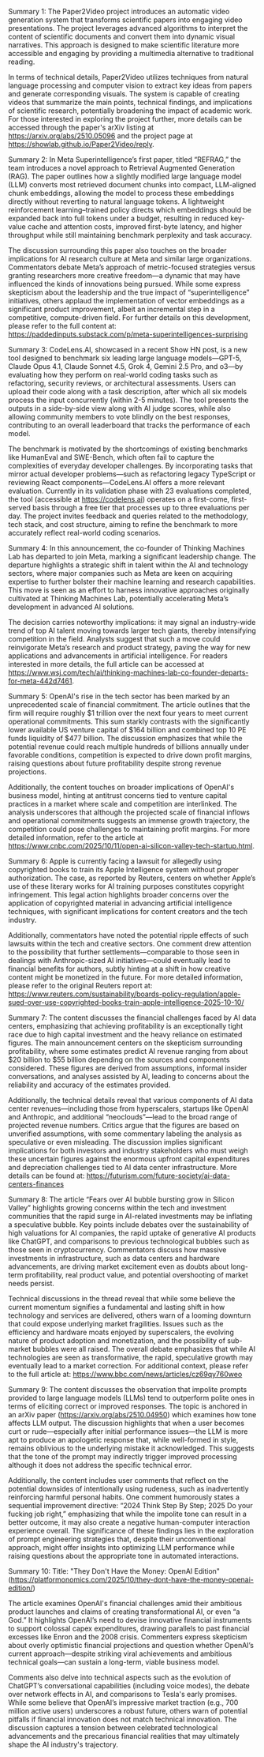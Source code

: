 Summary 1:
The Paper2Video project introduces an automatic video generation system that transforms scientific papers into engaging video presentations. The project leverages advanced algorithms to interpret the content of scientific documents and convert them into dynamic visual narratives. This approach is designed to make scientific literature more accessible and engaging by providing a multimedia alternative to traditional reading.

In terms of technical details, Paper2Video utilizes techniques from natural language processing and computer vision to extract key ideas from papers and generate corresponding visuals. The system is capable of creating videos that summarize the main points, technical findings, and implications of scientific research, potentially broadening the impact of academic work. For those interested in exploring the project further, more details can be accessed through the paper's arXiv listing at https://arxiv.org/abs/2510.05096 and the project page at https://showlab.github.io/Paper2Video/reply.

Summary 2:
In Meta Superintelligence’s first paper, titled “REFRAG,” the team introduces a novel approach to Retrieval Augmented Generation (RAG). The paper outlines how a slightly modified large language model (LLM) converts most retrieved document chunks into compact, LLM-aligned chunk embeddings, allowing the model to process these embeddings directly without reverting to natural language tokens. A lightweight reinforcement learning–trained policy directs which embeddings should be expanded back into full tokens under a budget, resulting in reduced key-value cache and attention costs, improved first-byte latency, and higher throughput while still maintaining benchmark perplexity and task accuracy.

The discussion surrounding this paper also touches on the broader implications for AI research culture at Meta and similar large organizations. Commentators debate Meta’s approach of metric-focused strategies versus granting researchers more creative freedom—a dynamic that may have influenced the kinds of innovations being pursued. While some express skepticism about the leadership and the true impact of “superintelligence” initiatives, others applaud the implementation of vector embeddings as a significant product improvement, albeit an incremental step in a competitive, compute-driven field. For further details on this development, please refer to the full content at: https://paddedinputs.substack.com/p/meta-superintelligences-surprising

Summary 3:
CodeLens.AI, showcased in a recent Show HN post, is a new tool designed to benchmark six leading large language models—GPT-5, Claude Opus 4.1, Claude Sonnet 4.5, Grok 4, Gemini 2.5 Pro, and o3—by evaluating how they perform on real-world coding tasks such as refactoring, security reviews, or architectural assessments. Users can upload their code along with a task description, after which all six models process the input concurrently (within 2-5 minutes). The tool presents the outputs in a side-by-side view along with AI judge scores, while also allowing community members to vote blindly on the best responses, contributing to an overall leaderboard that tracks the performance of each model.

The benchmark is motivated by the shortcomings of existing benchmarks like HumanEval and SWE-Bench, which often fail to capture the complexities of everyday developer challenges. By incorporating tasks that mirror actual developer problems—such as refactoring legacy TypeScript or reviewing React components—CodeLens.AI offers a more relevant evaluation. Currently in its validation phase with 23 evaluations completed, the tool (accessible at https://codelens.ai) operates on a first-come, first-served basis through a free tier that processes up to three evaluations per day. The project invites feedback and queries related to the methodology, tech stack, and cost structure, aiming to refine the benchmark to more accurately reflect real-world coding scenarios.

Summary 4:
In this announcement, the co-founder of Thinking Machines Lab has departed to join Meta, marking a significant leadership change. The departure highlights a strategic shift in talent within the AI and technology sectors, where major companies such as Meta are keen on acquiring expertise to further bolster their machine learning and research capabilities. This move is seen as an effort to harness innovative approaches originally cultivated at Thinking Machines Lab, potentially accelerating Meta’s development in advanced AI solutions.

The decision carries noteworthy implications: it may signal an industry-wide trend of top AI talent moving towards larger tech giants, thereby intensifying competition in the field. Analysts suggest that such a move could reinvigorate Meta’s research and product strategy, paving the way for new applications and advancements in artificial intelligence. For readers interested in more details, the full article can be accessed at https://www.wsj.com/tech/ai/thinking-machines-lab-co-founder-departs-for-meta-442d7461.

Summary 5:
OpenAI's rise in the tech sector has been marked by an unprecedented scale of financial commitment. The article outlines that the firm will require roughly $1 trillion over the next four years to meet current operational commitments. This sum starkly contrasts with the significantly lower available US venture capital of $164 billion and combined top 10 PE funds liquidity of $477 billion. The discussion emphasizes that while the potential revenue could reach multiple hundreds of billions annually under favorable conditions, competition is expected to drive down profit margins, raising questions about future profitability despite strong revenue projections.

Additionally, the content touches on broader implications of OpenAI's business model, hinting at antitrust concerns tied to venture capital practices in a market where scale and competition are interlinked. The analysis underscores that although the projected scale of financial inflows and operational commitments suggests an immense growth trajectory, the competition could pose challenges to maintaining profit margins. For more detailed information, refer to the article at https://www.cnbc.com/2025/10/11/open-ai-silicon-valley-tech-startup.html.

Summary 6:
Apple is currently facing a lawsuit for allegedly using copyrighted books to train its Apple Intelligence system without proper authorization. The case, as reported by Reuters, centers on whether Apple’s use of these literary works for AI training purposes constitutes copyright infringement. This legal action highlights broader concerns over the application of copyrighted material in advancing artificial intelligence techniques, with significant implications for content creators and the tech industry.

Additionally, commentators have noted the potential ripple effects of such lawsuits within the tech and creative sectors. One comment drew attention to the possibility that further settlements—comparable to those seen in dealings with Anthropic-sized AI initiatives—could eventually lead to financial benefits for authors, subtly hinting at a shift in how creative content might be monetized in the future. For more detailed information, please refer to the original Reuters report at: https://www.reuters.com/sustainability/boards-policy-regulation/apple-sued-over-use-copyrighted-books-train-apple-intelligence-2025-10-10/

Summary 7:
The content discusses the financial challenges faced by AI data centers, emphasizing that achieving profitability is an exceptionally tight race due to high capital investment and the heavy reliance on estimated figures. The main announcement centers on the skepticism surrounding profitability, where some estimates predict AI revenue ranging from about $20 billion to $55 billion depending on the sources and components considered. These figures are derived from assumptions, informal insider conversations, and analyses assisted by AI, leading to concerns about the reliability and accuracy of the estimates provided.

Additionally, the technical details reveal that various components of AI data center revenues—including those from hyperscalers, startups like OpenAI and Anthropic, and additional “neoclouds”—lead to the broad range of projected revenue numbers. Critics argue that the figures are based on unverified assumptions, with some commentary labeling the analysis as speculative or even misleading. The discussion implies significant implications for both investors and industry stakeholders who must weigh these uncertain figures against the enormous upfront capital expenditures and depreciation challenges tied to AI data center infrastructure. More details can be found at: https://futurism.com/future-society/ai-data-centers-finances

Summary 8:
The article “Fears over AI bubble bursting grow in Silicon Valley” highlights growing concerns within the tech and investment communities that the rapid surge in AI-related investments may be inflating a speculative bubble. Key points include debates over the sustainability of high valuations for AI companies, the rapid uptake of generative AI products like ChatGPT, and comparisons to previous technological bubbles such as those seen in cryptocurrency. Commentators discuss how massive investments in infrastructure, such as data centers and hardware advancements, are driving market excitement even as doubts about long-term profitability, real product value, and potential overshooting of market needs persist.

Technical discussions in the thread reveal that while some believe the current momentum signifies a fundamental and lasting shift in how technology and services are delivered, others warn of a looming downturn that could expose underlying market fragilities. Issues such as the efficiency and hardware moats enjoyed by superscalers, the evolving nature of product adoption and monetization, and the possibility of sub-market bubbles were all raised. The overall debate emphasizes that while AI technologies are seen as transformative, the rapid, speculative growth may eventually lead to a market correction. For additional context, please refer to the full article at: https://www.bbc.com/news/articles/cz69qy760weo

Summary 9:
The content discusses the observation that impolite prompts provided to large language models (LLMs) tend to outperform polite ones in terms of eliciting correct or improved responses. The topic is anchored in an arXiv paper (https://arxiv.org/abs/2510.04950) which examines how tone affects LLM output. The discussion highlights that when a user becomes curt or rude—especially after initial performance issues—the LLM is more apt to produce an apologetic response that, while well-formed in style, remains oblivious to the underlying mistake it acknowledged. This suggests that the tone of the prompt may indirectly trigger improved processing although it does not address the specific technical error.

Additionally, the content includes user comments that reflect on the potential downsides of intentionally using rudeness, such as inadvertently reinforcing harmful personal habits. One comment humorously states a sequential improvement directive: “2024 Think Step By Step; 2025 Do your fucking job right,” emphasizing that while the impolite tone can result in a better outcome, it may also create a negative human-computer interaction experience overall. The significance of these findings lies in the exploration of prompt engineering strategies that, despite their unconventional approach, might offer insights into optimizing LLM performance while raising questions about the appropriate tone in automated interactions.

Summary 10:
Title: "They Don't Have the Money: OpenAI Edition" (https://platformonomics.com/2025/10/they-dont-have-the-money-openai-edition/)

The article examines OpenAI's financial challenges amid their ambitious product launches and claims of creating transformational AI, or even “a God.” It highlights OpenAI’s need to devise innovative financial instruments to support colossal capex expenditures, drawing parallels to past financial excesses like Enron and the 2008 crisis. Commenters express skepticism about overly optimistic financial projections and question whether OpenAI’s current approach—despite striking viral achievements and ambitious technical goals—can sustain a long-term, viable business model.

Comments also delve into technical aspects such as the evolution of ChatGPT’s conversational capabilities (including voice modes), the debate over network effects in AI, and comparisons to Tesla's early promises. While some believe that OpenAI’s impressive market traction (e.g., 700 million active users) underscores a robust future, others warn of potential pitfalls if financial innovation does not match technical innovation. The discussion captures a tension between celebrated technological advancements and the precarious financial realities that may ultimately shape the AI industry's trajectory.

